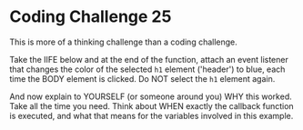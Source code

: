 # Coding Challenge 25

This is more of a thinking challenge than a coding challenge.

Take the IIFE below and at the end of the function, attach an event listener that changes the color of the selected `h1` element ('header') to blue, each time the BODY element is clicked. Do NOT select the `h1` element again.

And now explain to YOURSELF (or someone around you) WHY this worked. Take all the time you need. Think about WHEN exactly the callback function is executed, and what that means for the variables involved in this example.